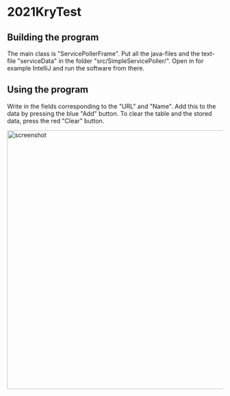 # 2021KryTest

## Building the program

The main class is "ServicePollerFrame". Put all the java-files and the text-file "serviceData" in the folder "src/SimpleServicePoller/". Open in for example IntelliJ and run the software from there.

## Using the program
Write in the fields corresponding to the "URL" and "Name". Add this to the data by pressing the blue "Add" button.
To clear the table and the stored data, press the red "Clear" button.

<img width="604" alt="screenshot" src="https://user-images.githubusercontent.com/35288746/137034571-0d75055c-397d-4c0d-9595-53516fa10980.PNG">
